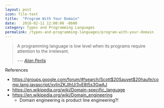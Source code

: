 ```yaml
---
layout: post
icon: file-text
title:  "Program With Your Domain"
date:   2016-02-11 12:00:00 -0600
category: Types and Programming Languages
permalink: /types-and-programming-languages/program-with-your-domain
---
```


> A programming language is low level when its programs require attention to the irrelevant.
>
> <cite>--- <a href="http://www.cs.yale.edu/homes/perlis-alan/quotes.html" target="_blank">Alan Perlis</a></cite>

References

- <https://groups.google.com/forum/#!search/Scott$20Sauyet$20haufe/comp.lang.javascript/xvlinZKJlhU/3vE8t5s3GwAJ>
- <https://en.wikipedia.org/wiki/Domain-specific_language>
- <https://en.wikipedia.org/wiki/Domain_engineering>
  - Domain engineering is product line engineering?!
